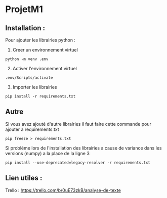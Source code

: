 # ProjetM1

## Installation : 

Pour ajouter les librairies python : 
1. Creer un environnement virtuel
```{powershell}
python -m venv .env
```
2. Activer l'environnement virtuel
```{powershell}
.env/Scripts/activate
```
3. Importer les librairies
```{powershell}
pip install -r requirements.txt
```

## Autre
Si vous avez ajouté d'autre librairies il faut faire cette commande pour ajouter a requirements.txt
```{powershell}
pip freeze > requirements.txt
```
Si problème lors de l'installation des librairies a cause de variance dans les versions (numpy) a la place de la ligne 3
```
pip install --use-deprecated=legacy-resolver -r requirements.txt
```

## Lien utiles : 

Trello : https://trello.com/b/0uE73zkB/analyse-de-texte